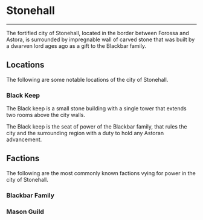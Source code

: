 # Stonehall
___
The fortified city of Stonehall, located in the border between Forossa and Astora, is surrounded by impregnable wall of carved stone that was built by a dwarven lord ages ago as a gift to the Blackbar family.

## Locations
The following are some notable locations of the city of Stonehall.

### Black Keep
The Black keep is a small stone building with a single tower that extends two rooms above the city walls.

The Black keep is the seat of power of the Blackbar family, that rules the city and the surrounding region with a duty to hold any Astoran advancement.


## Factions
The following are the most commonly known factions vying for power in the city of Stonehall.

### Blackbar Family

### Mason Guild